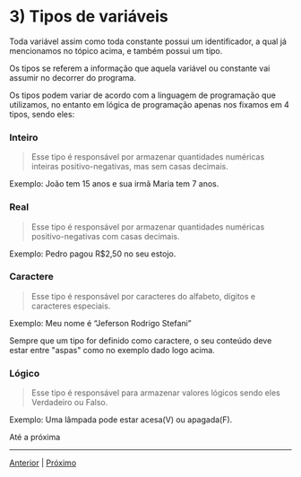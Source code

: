 # 3) Tipos de variáveis

Toda variável assim como toda constante possui um identificador, a qual já mencionamos no tópico acima, e também possui um tipo.

Os tipos se referem a informação que aquela variável ou constante vai assumir no decorrer do programa.

Os tipos podem variar de acordo com a linguagem de programação que utilizamos, no entanto em lógica de programação apenas nos fixamos em 4 tipos, sendo eles:

### Inteiro 

> Esse tipo é responsável por armazenar quantidades numéricas inteiras positivo-negativas, mas sem casas decimais.

Exemplo: João tem 15 anos e sua irmã Maria tem 7 anos.

### Real

> Esse tipo é responsável por armazenar quantidades numéricas positivo-negativas com casas decimais.

Exemplo: Pedro pagou R$2,50 no seu estojo.

### Caractere

> Esse tipo é responsável por caracteres do alfabeto, dígitos e caracteres especiais.

Exemplo: Meu nome é “Jeferson Rodrigo Stefani”

Sempre que um tipo for definido como caractere, o seu conteúdo deve estar entre "aspas" como no exemplo dado logo acima.

### Lógico 

> Esse tipo é responsável para armazenar valores lógicos sendo eles Verdadeiro ou Falso.

Exemplo: Uma lâmpada pode estar acesa(V) ou apagada(F).

Até a próxima

---

[Anterior](https://github.com/jefersonrodrigostefani/logica-e-algoritmos/blob/main/02.md) | [Próximo](https://github.com/jefersonrodrigostefani/logica-e-algoritmos/blob/main/04.md)